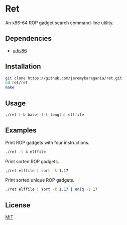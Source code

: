 # Ret
An x86-64 ROP gadget search command-line utility.

## Dependencies
- [udis86](https://github.com/vmt/udis86)

## Installation
```bash
git clone https://github.com/jeremykaragania/ret.git
cd ret/ret
make
```

## Usage
```bash
./ret [-b base] [-l length] elffile
```

## Examples
Print ROP gadgets with four instructions.
```bash
./ret -l 4 elffile
 ```
Print sorted ROP gadgets.
```bash
./ret elffile | sort -k 1.17
 ```
Print sorted unique ROP gadgets.
```bash
./ret elffile | sort -k 1.17 | uniq -s 17
```

## License
[MIT](LICENSE)
